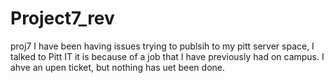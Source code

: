 # Project7_rev
proj7 I have been having issues trying to publsih to my pitt server space, I talked to Pitt IT it is because of a job that I have previously had on campus. I ahve an upen ticket, but nothing has uet been done.
